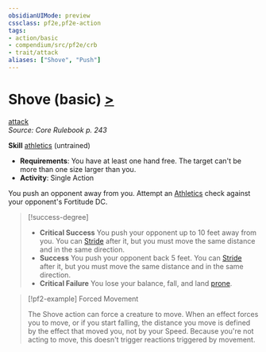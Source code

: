 ```yaml
---
obsidianUIMode: preview
cssclass: pf2e,pf2e-action
tags:
- action/basic
- compendium/src/pf2e/crb
- trait/attack
aliases: ["Shove", "Push"]
---
```

# Shove (basic) [>](chapter-9-playing-the-game.md#Actions "Single Action")
[attack](attack.md "Attack Combat Trait")  
*Source: Core Rulebook p. 243*  

**Skill** [athletics](skills.md#Athletics) (untrained)
- **Requirements**: You have at least one hand free. The target can't be more than one size larger than you.
- **Activity**: Single Action

You push an opponent away from you. Attempt an [Athletics](skills.md#Athletics) check against your opponent's Fortitude DC.

> [!success-degree] 
> - **Critical Success** You push your opponent up to 10 feet away from you. You can [Stride](stride.md) after it, but you must move the same distance and in the same direction.
> - **Success** You push your opponent back 5 feet. You can [Stride](stride.md) after it, but you must move the same distance and in the same direction.
> - **Critical Failure** You lose your balance, fall, and land [prone](conditions.md#Prone).

> [!pf2-example] Forced Movement
> 
> The Shove action can force a creature to move. When an effect forces you to move, or if you start falling, the distance you move is defined by the effect that moved you, not by your Speed. Because you're not acting to move, this doesn't trigger reactions triggered by movement.
